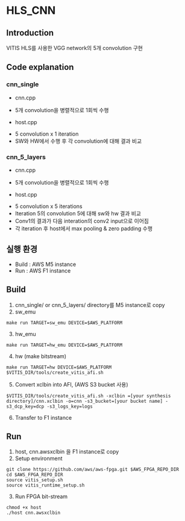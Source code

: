 # HLS_CNN

## Introduction
VITIS HLS를 사용한 VGG network의 5개 convolution 구현
## Code explanation
### cnn_single
+ cnn.cpp
* 5개 convolution을 병렬적으로 1회씩 수행
+ host.cpp
* 5 convolution x 1 iteration
* SW와 HW에서 수행 후 각 convolution에 대해 결과 비교
### cnn_5_layers
+ cnn.cpp
* 5개 convolution을 병렬적으로 1회씩 수행
+ host.cpp
* 5 convolution x 5 iterations
* Iteration 5의 convolution 5에 대해 sw와 hw 결과 비교
* Conv1의 결과가 다음 interation의 conv2 input으로 이어짐
* 각 iteration 후 host에서 max pooling & zero padding 수행

## 실행 환경
+ Build : AWS M5 instance
+ Run : AWS F1 instance

## Build
1. cnn_single/ or cnn_5_layers/ directory를 M5 instance로 copy
2. sw_emu
```
make run TARGET=sw_emu DEVICE=$AWS_PLATFORM
```
3. hw_emu
```
make run TARGET=hw_emu DEVICE=$AWS_PLATFORM
```
4. hw (make bitstream)
```
make run TARGET=hw DEVICE=$AWS_PLATFORM
$VITIS_DIR/tools/create_vitis_afi.sh
```
5. Convert xclbin into AFI, (AWS S3 bucket 사용)
```
$VITIS_DIR/tools/create_vitis_afi.sh -xclbin =[your synthesis directory]/cnn.xclbin -o=cnn -s3_bucket=[your bucket name] -s3_dcp_key=dcp -s3_logs_key=logs
```
6. Transfer to F1 instance

## Run
1. host, cnn.awsxclbin 을 F1 instance로 copy
2. Setup environment
```
git clone https://github.com/aws/aws-fpga.git $AWS_FPGA_REPO_DIR
cd $AWS_FPGA_REPO_DIR
source vitis_setup.sh
source vitis_runtime_setup.sh
```
3. Run FPGA bit-stream
```
chmod +x host
./host cnn.awsxclbin
```
